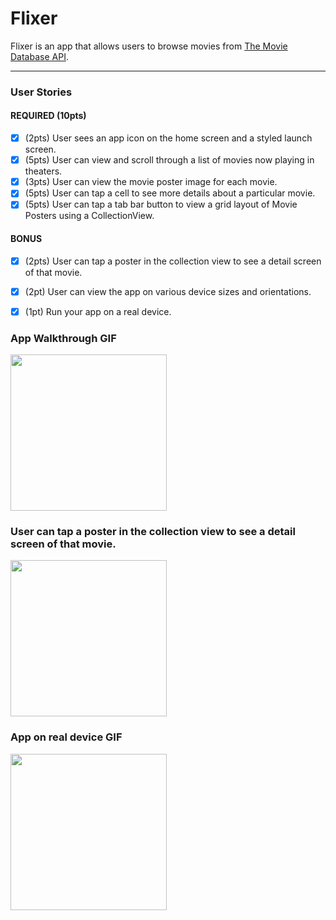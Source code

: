 # Flixer

Flixer is an app that allows users to browse movies from [The Movie Database API](http://docs.themoviedb.apiary.io/#).

---

### User Stories

#### REQUIRED (10pts)
- [X] (2pts) User sees an app icon on the home screen and a styled launch screen.
- [X] (5pts) User can view and scroll through a list of movies now playing in theaters.
- [X] (3pts) User can view the movie poster image for each movie.
- [x] (5pts) User can tap a cell to see more details about a particular movie.
- [x] (5pts) User can tap a tab bar button to view a grid layout of Movie Posters using a CollectionView.

#### BONUS
- [x] (2pts) User can tap a poster in the collection view to see a detail screen of that movie.
- [X] (2pt) User can view the app on various device sizes and orientations.
- [X] (1pt) Run your app on a real device.


### App Walkthrough GIF

<img src="https://i.imgur.com/YWjQi1l.gif" width=250><br>


### User can tap a poster in the collection view to see a detail screen of that movie.

<img src="https://i.imgur.com/Mp9m57t.gif" width=250><br>


### App on real device GIF 

<img src="https://i.imgur.com/U6gGgmS.gif" width=250><br>



